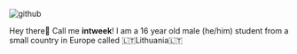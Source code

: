 ![github](https://user-images.githubusercontent.com/111011518/233769086-0fd6dd88-4257-42e7-b68b-be31d0579dbf.png)

Hey there👋
Call me **intweek**! I am a 16 year old male (he/him) student from a small country in Europe called 🇱🇹Lithuania🇱🇹
